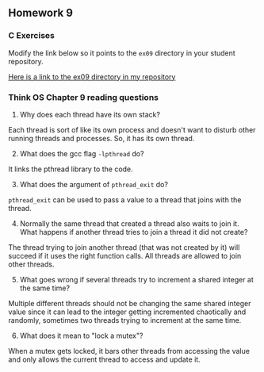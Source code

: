 ## Homework 9

### C Exercises

Modify the link below so it points to the `ex09` directory in your
student repository.

[Here is a link to the ex09 directory in my repository](https://github.com/shrutiyer/ExercisesInC/tree/master/exercises/ex09)

### Think OS Chapter 9 reading questions

1) Why does each thread have its own stack?

Each thread is sort of like its own process and doesn't want to disturb other running threads and processes. So, it has its own thread.

2) What does the gcc flag `-lpthread` do?

It links the pthread library to the code.

3) What does the argument of `pthread_exit` do?

`pthread_exit` can be used to pass a value to a thread that joins with the thread.

4) Normally the same thread that created a thread also waits to join it.
What happens if another thread tries to join a thread it did not create?

The thread trying to join another thread (that was not created by it) will succeed if it uses the right function calls. All threads are allowed to join other threads.

5) What goes wrong if several threads try to increment a shared integer at the same time?

Multiple different threads should not be changing the same shared integer value since it can lead to the integer getting incremented chaotically and randomly, sometimes two threads trying to increment at the same time.

6) What does it mean to "lock a mutex"?

When a mutex gets locked, it bars other threads from accessing the value and only allows the current thread to access and update it.
